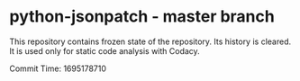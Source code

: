 # python-jsonpatch - master branch

This repository contains frozen state of the repository.
Its history is cleared. It is used only for static code
analysis with Codacy.

Commit Time: 1695178710